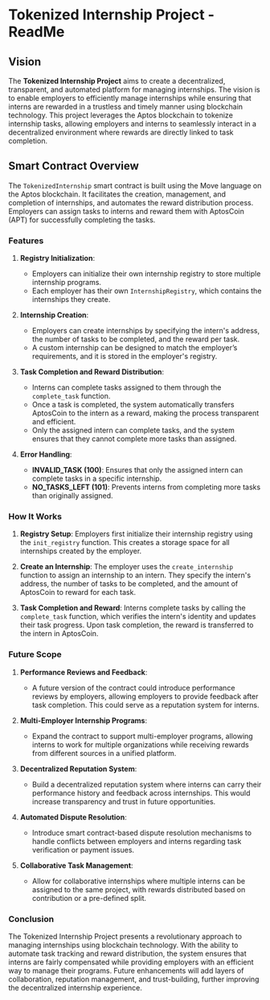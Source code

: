 # Tokenized Internship Project - ReadMe

## Vision

The **Tokenized Internship Project** aims to create a decentralized, transparent, and automated platform for managing internships. The vision is to enable employers to efficiently manage internships while ensuring that interns are rewarded in a trustless and timely manner using blockchain technology. This project leverages the Aptos blockchain to tokenize internship tasks, allowing employers and interns to seamlessly interact in a decentralized environment where rewards are directly linked to task completion.

## Smart Contract Overview

The `TokenizedInternship` smart contract is built using the Move language on the Aptos blockchain. It facilitates the creation, management, and completion of internships, and automates the reward distribution process. Employers can assign tasks to interns and reward them with AptosCoin (APT) for successfully completing the tasks.

### Features

1. **Registry Initialization**:
   - Employers can initialize their own internship registry to store multiple internship programs.
   - Each employer has their own `InternshipRegistry`, which contains the internships they create.

2. **Internship Creation**:
   - Employers can create internships by specifying the intern's address, the number of tasks to be completed, and the reward per task.
   - A custom internship can be designed to match the employer’s requirements, and it is stored in the employer's registry.

3. **Task Completion and Reward Distribution**:
   - Interns can complete tasks assigned to them through the `complete_task` function.
   - Once a task is completed, the system automatically transfers AptosCoin to the intern as a reward, making the process transparent and efficient.
   - Only the assigned intern can complete tasks, and the system ensures that they cannot complete more tasks than assigned.

4. **Error Handling**:
   - **INVALID_TASK (100)**: Ensures that only the assigned intern can complete tasks in a specific internship.
   - **NO_TASKS_LEFT (101)**: Prevents interns from completing more tasks than originally assigned.

### How It Works

1. **Registry Setup**: Employers first initialize their internship registry using the `init_registry` function. This creates a storage space for all internships created by the employer.

2. **Create an Internship**: The employer uses the `create_internship` function to assign an internship to an intern. They specify the intern's address, the number of tasks to be completed, and the amount of AptosCoin to reward for each task.

3. **Task Completion and Reward**: Interns complete tasks by calling the `complete_task` function, which verifies the intern's identity and updates their task progress. Upon task completion, the reward is transferred to the intern in AptosCoin.

### Future Scope

1. **Performance Reviews and Feedback**:
   - A future version of the contract could introduce performance reviews by employers, allowing employers to provide feedback after task completion. This could serve as a reputation system for interns.

2. **Multi-Employer Internship Programs**:
   - Expand the contract to support multi-employer programs, allowing interns to work for multiple organizations while receiving rewards from different sources in a unified platform.

3. **Decentralized Reputation System**:
   - Build a decentralized reputation system where interns can carry their performance history and feedback across internships. This would increase transparency and trust in future opportunities.

4. **Automated Dispute Resolution**:
   - Introduce smart contract-based dispute resolution mechanisms to handle conflicts between employers and interns regarding task verification or payment issues.

5. **Collaborative Task Management**:
   - Allow for collaborative internships where multiple interns can be assigned to the same project, with rewards distributed based on contribution or a pre-defined split.

### Conclusion

The Tokenized Internship Project presents a revolutionary approach to managing internships using blockchain technology. With the ability to automate task tracking and reward distribution, the system ensures that interns are fairly compensated while providing employers with an efficient way to manage their programs. Future enhancements will add layers of collaboration, reputation management, and trust-building, further improving the decentralized internship experience.